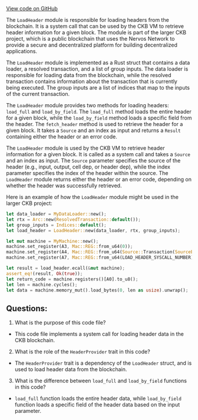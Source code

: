 [View code on GitHub](https://github.com/nervosnetwork/ckb/script/src/syscalls/load_header.rs)

The `LoadHeader` module is responsible for loading headers from the blockchain. It is a system call that can be used by the CKB VM to retrieve header information for a given block. The module is part of the larger CKB project, which is a public blockchain that uses the Nervos Network to provide a secure and decentralized platform for building decentralized applications.

The `LoadHeader` module is implemented as a Rust struct that contains a data loader, a resolved transaction, and a list of group inputs. The data loader is responsible for loading data from the blockchain, while the resolved transaction contains information about the transaction that is currently being executed. The group inputs are a list of indices that map to the inputs of the current transaction.

The `LoadHeader` module provides two methods for loading headers: `load_full` and `load_by_field`. The `load_full` method loads the entire header for a given block, while the `load_by_field` method loads a specific field from the header. The `fetch_header` method is used to retrieve the header for a given block. It takes a `Source` and an index as input and returns a `Result` containing either the header or an error code.

The `LoadHeader` module is used by the CKB VM to retrieve header information for a given block. It is called as a system call and takes a `Source` and an index as input. The `Source` parameter specifies the source of the header (e.g., input, output, cell dep, or header dep), while the index parameter specifies the index of the header within the source. The `LoadHeader` module returns either the header or an error code, depending on whether the header was successfully retrieved.

Here is an example of how the `LoadHeader` module might be used in the larger CKB project:

```rust
let data_loader = MyDataLoader::new();
let rtx = Arc::new(ResolvedTransaction::default());
let group_inputs = Indices::default();
let load_header = LoadHeader::new(data_loader, rtx, group_inputs);

let mut machine = MyMachine::new();
machine.set_register(A3, Mac::REG::from_u64(0));
machine.set_register(A4, Mac::REG::from_u64(Source::Transaction(SourceEntry::Input).into()));
machine.set_register(A7, Mac::REG::from_u64(LOAD_HEADER_SYSCALL_NUMBER));

let result = load_header.ecall(&mut machine);
assert_eq!(result, Ok(true));
let return_code = machine.registers()[A0].to_u8();
let len = machine.cycles();
let data = machine.memory_mut().load_bytes(0, len as usize).unwrap();
```
## Questions: 
 1. What is the purpose of this code file?
- This code file implements a system call for loading header data in the CKB blockchain.

2. What is the role of the `HeaderProvider` trait in this code?
- The `HeaderProvider` trait is a dependency of the `LoadHeader` struct, and is used to load header data from the blockchain.

3. What is the difference between `load_full` and `load_by_field` functions in this code?
- `load_full` function loads the entire header data, while `load_by_field` function loads a specific field of the header data based on the input parameter.